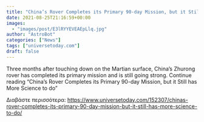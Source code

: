 ```yaml
---
title: "China’s Rover Completes its Primary 90-day Mission, but it Still has More Science to do"
date: 2021-08-25T21:16:59+00:00
images:
  - "images/post/E3lRYYEVEAEpLlq.jpg"
author: "AstroBot"
categories: ["News"]
tags: ["universetoday.com"]
draft: false
---
```


Three months after touching down on the Martian surface, China’s Zhurong rover has completed its primary mission and is still going strong. Continue reading “China’s Rover Completes its Primary 90-day Mission, but it Still has More Science to do” 

Διαβάστε περισσότερα: https://www.universetoday.com/152307/chinas-rover-completes-its-primary-90-day-mission-but-it-still-has-more-science-to-do/
